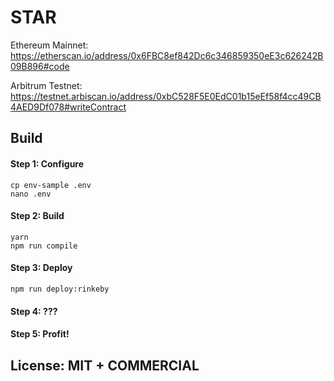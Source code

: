 # STAR

Ethereum Mainnet:
https://etherscan.io/address/0x6FBC8ef842Dc6c346859350eE3c626242B09B896#code

Arbitrum Testnet:
https://testnet.arbiscan.io/address/0xbC528F5E0EdC01b15eEf58f4cc49CB4AED9Df078#writeContract

## Build

#### Step 1: Configure

```
cp env-sample .env
nano .env
```

#### Step 2: Build

```
yarn
npm run compile
```

#### Step 3: Deploy

```
npm run deploy:rinkeby
```

#### Step 4: ???

#### Step 5: Profit!

## License: MIT + COMMERCIAL
